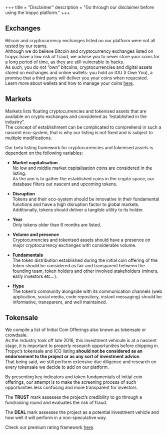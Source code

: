 +++
title = "Disclaimer"
description = "Go through our disclaimer before using the tropyc platform."
+++

## Exchanges

Bitcoin and cryptocurrency exchanges listed on our platform were not all tested by our teams.  
Although we do believe Bitcoin and cryptocurrency exchanges listed on tropyc have a low risk of fraud, we advise you to never store your coins for a long period of time, as they are still vulnerable to hacks.  
As such, you do not “own” bitcoins, cryptocurrencies and digital assets stored on exchanges and online wallets: you hold an IOU (I Owe You), a promise that a third party will deliver you your coins when requested.  
Learn more about wallets and how to manage your coins [here](/crypto-101/wallets/best-practices "Best Practices").

## Markets

Markets lists floating cryptocurrencies and tokenised assets that are available on crypto exchanges and considered as “established in the industry”.  
The concept of establishment can be complicated to comprehend in such a nascent eco-system, that is why our listing is not fixed and is subject to multiple modifications.  

Our beta listing framework for cryptocurrencies and tokenised assets is dependent on the following variables:

* **Market capitalisation**  
No low and middle market capitalisation coins are considered in the listing.  
As the aim is to gather the established coins in the crypto space, our database filters out nascent and upcoming tokens. 

* **Disruption**  
Tokens and their eco-system should be innovative in their fundamental functions and have a high disruption factor to global markets.  Additionally, tokens should deliver a tangible utility to its holder.

* **Year**  
Only tokens older than 6 months are listed.

* **Volume and presence**  
Cryptocurrencies and tokenised assets should have a presence on major cryptocurrency exchanges with considerable volume.

* **Fundamentals**  
The token distribution established during the initial coin offering of the token should be considered as fair and transparent between the founding team, token holders and other involved stakeholders (miners, early investors etc…).

* **Hype**  
The token’s community alongside with its communication channels (web application, social media, code repository, instant messaging) should be informative, transparent, and well maintained.

## Tokensale

We compile a list of Initial Coin Offerings also known as tokensale or crowdsale.  
As the industry took off late 2016, this investment vehicule is at a nascent stage, it is important to properly research opportunities before chipping in.  
Tropyc’s tokensale and ICO listing **should not be considered as an endorsement to the project or as any sort of investment advice**.   
That being said, we still perform extensive due diligence and research on every tokensale we decide to add on our platform.  

By presenting key indicators and token fundamentals of initial coin offerings, our attempt is to make the screening process of such opportunities less confusing and more transparent for investors.

The **TRUST** mark assesses the project’s credibility to go through a fundraising round and evaluates the risk of fraud.

The **DEAL** mark assesses the project as a potential investment vehicle and how well it will perform in a non-speculative way. 

Check our premium rating framework [here](../rating-framework).
